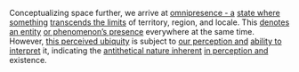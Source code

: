 

Conceptualizing space further, we arrive at [omnipresence - a](1/2/1/1/3/3/2/.Omnipresent) [state where something](1/2/1/2/3/1/2/3/.Location) [transcends the limits](1/1/2/_Transcendence-of-Limit) of territory, region, and locale. This [denotes an entity](1/2/1/3/1/2/4/3/3/.Notation) [or phenomenon’s presence](1/1/2/1/1/.Presence) everywhere at the same time. However, [this perceived ubiquity](1/2/1/1/3/3/.Ubiquitous) is subject to [our perception and](2/2/2/3/3/_Perception-Judgment) [ability to interpret](3/3/2/2/3/3/3/.Interpretive%20Freedom) it, indicating the [antithetical nature inherent](2/1/2/2/_Attractive-Repulsive) [in perception and](2/2/2/3/3/_Perception-Judgment) existence.

